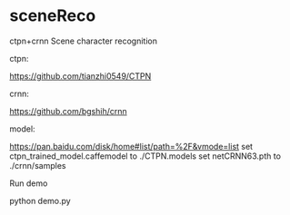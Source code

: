 # sceneReco
ctpn+crnn Scene character recognition

ctpn:

   https://github.com/tianzhi0549/CTPN
	
crnn:

   https://github.com/bgshih/crnn

model:

  https://pan.baidu.com/disk/home#list/path=%2F&vmode=list
  set ctpn_trained_model.caffemodel to ./CTPN.models
  set netCRNN63.pth to ./crnn/samples
   
Run demo

  python demo.py

